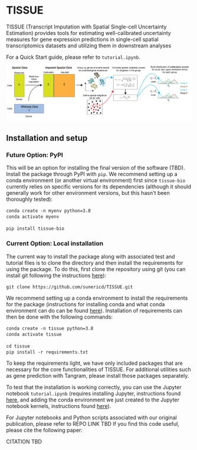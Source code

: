 # TISSUE
TISSUE (Transcript Imputation with Spatial Single-cell Uncertainty Estimation) provides tools for estimating well-calibrated uncertainty measures for gene expression predictions in single-cell spatial transcriptomics datasets and utilizing them in downstream analyses

For a Quick Start guide, please refer to ``` tutorial.ipynb ```.

![plot](./pipeline.png)



## Installation and setup

### Future Option: PyPI

This will be an option for installing the final version of the software (TBD). Install the package through PyPI with ```pip```. We recommend setting up a conda environment (or another virtual environment) first since ```tissue-bio``` currently relies on specific versions for its dependencies (although it should generally work for other environment versions, but this hasn't been thoroughly tested):

```
conda create -n myenv python=3.8
conda activate myenv

pip install tissue-bio
```



### Current Option: Local installation

The current way to install the package along with associated test and tutorial files is to clone the directory and then install the requirements for using the package. To do this, first clone the repository using git (you can install git following the instructions [here](https://github.com/git-guides/install-git)):

```
git clone https://github.com/sunericd/TISSUE.git
```

We recommend setting up a conda environment to install the requirements for the package (instructions for installing conda and what conda environment can do can be found [here](https://docs.conda.io/projects/conda/en/latest/user-guide/install/index.html)). Installation of requirements can then be done with the following commands:

```
conda create -n tissue python=3.8
conda activate tissue

cd tissue
pip install -r requirements.txt
```

To keep the requirements light, we have only included packages that are necessary for the core functionalities of TISSUE. For additional utilities such as gene prediction with Tangram, please install those packages separately.

To test that the installation is working correctly, you can use the Jupyter notebook ```tutorial.ipynb``` (requires installing Jupyter, instructions found [here](https://jupyter.org/install), and adding the conda environment we just created to the Jupyter notebook kernels, instructions found [here](https://medium.com/@nrk25693/how-to-add-your-conda-environment-to-your-jupyter-notebook-in-just-4-steps-abeab8b8d084)).


For Jupyter notebooks and Python scripts associated with our original publication, please refer to REPO LINK TBD
If you find this code useful, please cite the following paper:

CITATION TBD

